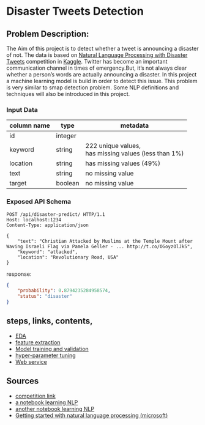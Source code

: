# Disaster Tweets Detection

## Problem Description:

The Aim of this project is to detect whether a tweet is announcing a disaster of not. The data is based
on [Natural Language Processing with Disaster Tweets](https://www.kaggle.com/competitions/nlp-getting-started/)
competition in [Kaggle](https://www.kaggle.com/). Twitter has become an important communication channel in times of
emergency.But, it’s not always clear whether a person’s words are actually announcing a disaster.
In this project a machine learning model is build in order to detect this issue. This problem is very similar to smap
detection problem. Some NLP definitions and techniques will also be introduced in this project.

### Input Data

| column name | type    | metadata                                                  |
|-------------|---------|-----------------------------------------------------------|
| id          | integer |                                                           |
| keyword     | string  | 222 unique values, <br> has missing values (less than 1%) |
| location    | string  | has missing values (49%)                                  |
| text        | string  | no missing value                                          |
| target      | boolean | no missing value                                          |

### Exposed API Schema

```http request
POST /api/disaster-predict/ HTTP/1.1
Host: localhost:1234
Content-Type: application/json

{
    "text": "Christian Attacked by Muslims at the Temple Mount after Waving Israeli Flag via Pamela Geller - ... http://t.co/OGoyzOlJk5",
    "keyword": "attacked",
    "location": "Revolutionary Road, USA"
}
```

response: 
```json
{
    "probability": 0.8794235284958574,
    "status": "disaster"
}
```

## steps, links, contents,

- [EDA](./eda.ipynb)
- [feature extraction](./feature-eng.ipynb)
- [Model training and validation](./models.ipynb)
- [hyper-parameter tuning](./hyper-parameter.ipynb)
- [Web service](./web-server.py)

## Sources

- [competition link](https://www.kaggle.com/competitions/nlp-getting-started/)
- [a notebook learning NLP](https://www.kaggle.com/code/faressayah/natural-language-processing-nlp-for-beginners#%F0%9F%94%81-Representing-text-as-numerical-data)
- [another notebook learning NLP](https://www.kaggle.com/code/philculliton/nlp-getting-started-tutorial/notebook)
- [Getting started with natural language processing (microsoft)](https://microsoft.github.io/ML-For-Beginners/#/6-NLP/README?id=lessons)

[//]: # (add this to kaggle note book too and mention it here)
